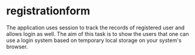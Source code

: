 # registrationform
The application uses session to track the records of registered user and allows login as well.
The aim of this task is to show the users that one can use a login system based on temporary local storage on your system's browser.
